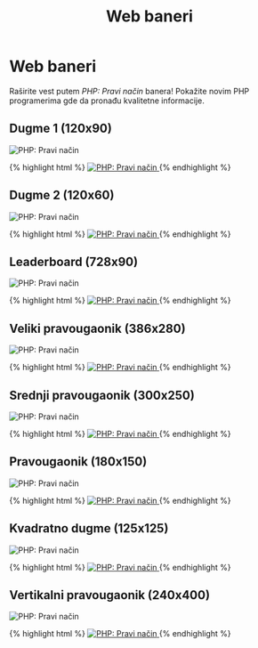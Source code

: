 ﻿---
layout: default
title: Web baneri
description: "Raširite vest! Upotrebite ove web banere kako biste obavestili nove PHP programere o ovom projektu"
---

# Web baneri

Raširite vest putem _PHP: Pravi način_ banera! Pokažite novim PHP programerima gde da pronađu kvalitetne informacije.

## Dugme 1 (120x90)

<p><img src="/images/banners/btn1-120x90.png" alt="PHP: Pravi način"/></p>

{% highlight html %}
<a href="http://www.phptherightway.com">
    <img src="http://www.phptherightway.com/images/banners/btn1-120x90.png" alt="PHP: Pravi način"/>
</a>
{% endhighlight %}

## Dugme 2 (120x60)

<p><img src="/images/banners/btn2-120x60.png" alt="PHP: Pravi način"/></p>

{% highlight html %}
<a href="http://www.phptherightway.com">
    <img src="http://www.phptherightway.com/images/banners/btn2-120x60.png" alt="PHP: Pravi način"/>
</a>
{% endhighlight %}

## Leaderboard (728x90)

<p><img src="/images/banners/leaderboard-728x90.png" alt="PHP: Pravi način"/></p>

{% highlight html %}
<a href="http://www.phptherightway.com">
    <img src="http://www.phptherightway.com/images/banners/leaderboard-728x90.png" alt="PHP: Pravi način"/>
</a>
{% endhighlight %}

## Veliki pravougaonik (386x280)

<p><img src="/images/banners/lg-rect-386x280.png" alt="PHP: Pravi način"/></p>

{% highlight html %}
<a href="http://www.phptherightway.com">
    <img src="http://www.phptherightway.com/images/banners/lg-rect-386x280.png" alt="PHP: Pravi način"/>
</a>
{% endhighlight %}

## Srednji pravougaonik (300x250)

<p><img src="/images/banners/med-rect-300x250.png" alt="PHP: Pravi način"/></p>

{% highlight html %}
<a href="http://www.phptherightway.com">
    <img src="http://www.phptherightway.com/images/banners/med-rect-300x250.png" alt="PHP: Pravi način"/>
</a>
{% endhighlight %}

## Pravougaonik (180x150)

<p><img src="/images/banners/rect-180x150.png" alt="PHP: Pravi način"/></p>

{% highlight html %}
<a href="http://www.phptherightway.com">
    <img src="http://www.phptherightway.com/images/banners/rect-180x150.png" alt="PHP: Pravi način"/>
</a>
{% endhighlight %}

## Kvadratno dugme (125x125)

<p><img src="/images/banners/sq-btn-125x125.png" alt="PHP: Pravi način"/></p>

{% highlight html %}
<a href="http://www.phptherightway.com">
    <img src="http://www.phptherightway.com/images/banners/sq-btn-125x125.png" alt="PHP: Pravi način"/>
</a>
{% endhighlight %}

## Vertikalni pravougaonik (240x400)

<p><img src="/images/banners/vert-rect-240x400.png" alt="PHP: Pravi način"/></p>

{% highlight html %}
<a href="http://www.phptherightway.com">
    <img src="http://www.phptherightway.com/images/banners/vert-rect-240x400.png" alt="PHP: Pravi način"/>
</a>
{% endhighlight %}
